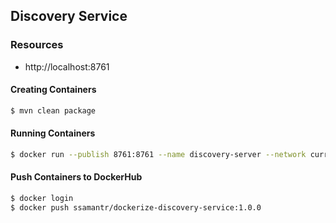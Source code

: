 ## Discovery Service

### Resources

- http://localhost:8761

#### Creating Containers
```bash
$ mvn clean package
```

#### Running Containers
```bash
$ docker run --publish 8761:8761 --name discovery-server --network currency-network ssamantr/dockerize-discovery-service:1.0.0
```

#### Push Containers to DockerHub
```bash
$ docker login
$ docker push ssamantr/dockerize-discovery-service:1.0.0
```